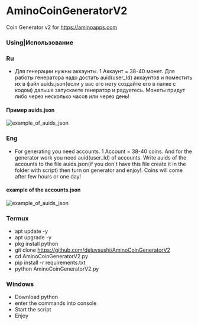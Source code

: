 # AminoCoinGeneratorV2
Coin Generator v2 for https://aminoapps.com 

### Using|Использование

### Ru
- Для генерации нужны аккаунты. 1 Аккаунт = 38-40 монет. Для работы генератора надо достать auid(user_Id) аккаунтов и поместить их в файл auids.json(если у вас его нету создайте его в папке с кодом) дальше запускаете генератор и радуетесь. Монеты придут либо через несколько часов или через день!

#### Пример auids.json
![example_of_auids_json](https://i.ibb.co/vj62Cz4/Screenshot-2021-12-11-10-35-03-68-87c2225eebc34d2513fa0e7ad5b93cfc.jpg)

### Eng
- For generating you need accounts. 1 Account = 38-40 coins. And for the generator work you need auid(user_Id) of accounts. Write auids of the accounts to the file auids.json(if you don't have this file create it in the folder with script) then turn on generator and enjoy!. Coins will come after few hours or one day!

#### example of the accounts.json
![example_of_auids_json](https://i.ibb.co/vj62Cz4/Screenshot-2021-12-11-10-35-03-68-87c2225eebc34d2513fa0e7ad5b93cfc.jpg)

### Termux
- apt update -y
- apt upgrade -y
- pkg install python
- git clone https://github.com/deluvsushi/AminoCoinGeneratorV2
- cd AminoCoinGeneratorV2.py
- pip install -r requirements.txt
- python AminoCoinGeneratorV2.py

### Windows
- Download python
- enter the commands into console 
- Start the script 
- Enjoy
